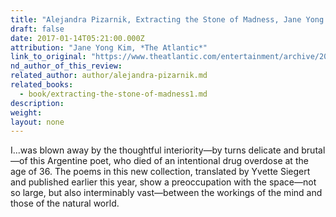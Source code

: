 ```yaml
---
title: "Alejandra Pizarnik, Extracting the Stone of Madness, Jane Yong Kim, The Atlantic"
draft: false
date: 2017-01-14T05:21:00.000Z
attribution: "Jane Yong Kim, *The Atlantic*"
link_to_original: "https://www.theatlantic.com/entertainment/archive/2016/12/the-best-books-we-read-in-2016/511517/"
nd_author_of_this_review:
related_author: author/alejandra-pizarnik.md
related_books:
  - book/extracting-the-stone-of-madness1.md
description:
weight:
layout: none
---
```

I...was blown away by the thoughtful interiority—by turns delicate and brutal—of this Argentine poet, who died of an intentional drug overdose at the age of 36. The poems in this new collection, translated by Yvette Siegert and published earlier this year, show a preoccupation with the space—not so large, but also interminably vast—between the workings of the mind and those of the natural world.

